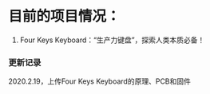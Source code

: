 # 目前的项目情况：

1. Four Keys Keyboard：“生产力键盘”，探索人类本质必备！





### 更新记录

2020.2.19，上传Four Keys Keyboard的原理、PCB和固件